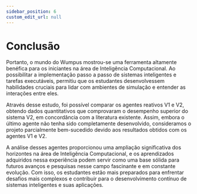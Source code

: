 ```yaml
---
sidebar_position: 6
custom_edit_url: null
---
```


# Conclusão

Portanto, o mundo do Wumpus mostrou-se uma ferramenta altamente benéfica para os iniciantes na área de Inteligência Computacional. Ao possibilitar a implementação passo a passo de sistemas inteligentes e tarefas executáveis, permitiu que os estudantes desenvolvessem habilidades cruciais para lidar com ambientes de simulação e entender as interações entre eles.

Através desse estudo, foi possível comparar os agentes reativos V1 e V2, obtendo dados quantitativos que comprovaram o desempenho superior do sistema V2, em concordância com a literatura existente. Assim, embora o último agente não tenha sido completamente desenvolvido, consideramos o projeto parcialmente bem-sucedido devido aos resultados obtidos com os agentes V1 e V2.

A análise desses agentes proporcionou uma ampliação significativa dos horizontes na área de Inteligência Computacional, e os aprendizados adquiridos nessa experiência podem servir como uma base sólida para futuros avanços e pesquisas nesse campo fascinante e em constante evolução. Com isso, os estudantes estão mais preparados para enfrentar desafios mais complexos e contribuir para o desenvolvimento contínuo de sistemas inteligentes e suas aplicações.